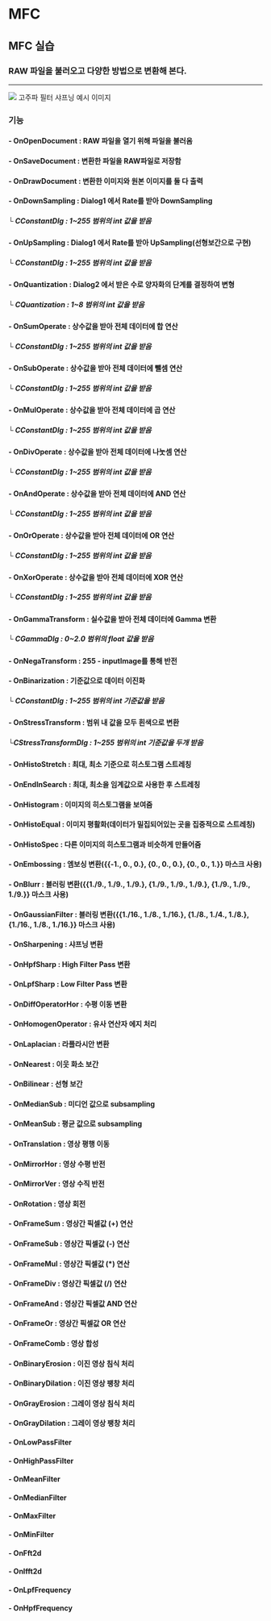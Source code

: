 # MFC

## MFC 실습
### RAW 파일을 불러오고 다양한 방법으로 변환해 본다.
***

<img src= "https://github.com/MinseongS/MFC_ImageProcessing/blob/main/ImageProcessingCapture.PNG">
고주파 필터 샤프닝 예시 이미지

### 기능
#### - OnOpenDocument : RAW 파일을 열기 위해 파일을 불러옴
#### - OnSaveDocument : 변환한 파일을 RAW파일로 저장함
#### - OnDrawDocument : 변환한 이미지와 원본 이미지를 둘 다 출력
#### - OnDownSampling : Dialog1 에서 Rate를 받아 DownSampling
##### └ CConstantDlg : 1~255 범위의 int 값을 받음
#### - OnUpSampling : Dialog1 에서 Rate를 받아 UpSampling(선형보간으로 구현)
##### └ CConstantDlg : 1~255 범위의 int 값을 받음
#### - OnQuantization : Dialog2 에서 받은 수로 양자화의 단계를 결정하여 변형
##### └ CQuantization : 1~8 범위의 int 값을 받음
#### - OnSumOperate : 상수값을 받아 전체 데이터에 합 연산
##### └ CConstantDlg : 1~255 범위의 int 값을 받음
#### - OnSubOperate : 상수값을 받아 전체 데이터에 뺄셈 연산
##### └ CConstantDlg : 1~255 범위의 int 값을 받음
#### - OnMulOperate : 상수값을 받아 전체 데이터에 곱 연산
##### └ CConstantDlg : 1~255 범위의 int 값을 받음
#### - OnDivOperate : 상수값을 받아 전체 데이터에 나눗셈 연산
##### └ CConstantDlg : 1~255 범위의 int 값을 받음
#### - OnAndOperate : 상수값을 받아 전체 데이터에 AND 연산
##### └ CConstantDlg : 1~255 범위의 int 값을 받음
#### - OnOrOperate : 상수값을 받아 전체 데이터에 OR 연산
##### └ CConstantDlg : 1~255 범위의 int 값을 받음
#### - OnXorOperate : 상수값을 받아 전체 데이터에 XOR 연산
##### └ CConstantDlg : 1~255 범위의 int 값을 받음
#### - OnGammaTransform : 실수값을 받아 전체 데이터에 Gamma 변환
##### └ CGammaDlg : 0~2.0 범위의 float 값을 받음
#### - OnNegaTransform : 255 - inputImage를 통해 반전
#### - OnBinarization : 기준값으로 데이터 이진화
##### └ CConstantDlg : 1~255 범위의 int 기준값을 받음
#### - OnStressTransform : 범위 내 값을 모두 흰색으로 변환
##### └CStressTransformDlg : 1~255 범위의 int 기준값을 두개 받음
#### - OnHistoStretch : 최대, 최소 기준으로 히스토그램 스트레칭
#### - OnEndInSearch : 최대, 최소을 임계값으로 사용한 후 스트레칭
#### - OnHistogram : 이미지의 히스토그램을 보여줌
#### - OnHistoEqual : 이미지 평활화(데이터가 밀집되어있는 곳을 집중적으로 스트레칭)
#### - OnHistoSpec : 다른 이미지의 히스토그램과 비슷하게 만들어줌
#### - OnEmbossing : 엠보싱 변환({{-1., 0., 0.}, {0., 0., 0.}, {0., 0., 1.}} 마스크 사용)
#### - OnBlurr : 블러링 변환({{1./9., 1./9., 1./9.}, {1./9., 1./9., 1./9.}, {1./9., 1./9., 1./9.}} 마스크 사용)
#### - OnGaussianFilter : 블러링 변환({{1./16., 1./8., 1./16.}, {1./8., 1./4., 1./8.}, {1./16., 1./8., 1./16.}} 마스크 사용)
#### - OnSharpening : 샤프닝 변환
#### - OnHpfSharp : High Filter Pass 변환
#### - OnLpfSharp : Low Filter Pass 변환
#### - OnDiffOperatorHor : 수평 이동 변환
#### - OnHomogenOperator : 유사 연산자 에지 처리
#### - OnLaplacian : 라플라시안 변환
#### - OnNearest : 이웃 화소 보간
#### - OnBilinear : 선형 보간
#### - OnMedianSub : 미디언 값으로 subsampling
#### - OnMeanSub : 평균 값으로 subsampling
#### - OnTranslation : 영상 평행 이동
#### - OnMirrorHor : 영상 수평 반전
#### - OnMirrorVer : 영상 수직 반전
#### - OnRotation : 영상 회전
#### - OnFrameSum : 영상간 픽셀값 (+) 연산
#### - OnFrameSub : 영상간 픽셀값 (-) 연산
#### - OnFrameMul : 영상간 픽셀값 (*) 연산
#### - OnFrameDiv : 영상간 픽셀값 (/) 연산
#### - OnFrameAnd : 영상간 픽셀값 AND 연산
#### - OnFrameOr : 영상간 픽셀값 OR 연산
#### - OnFrameComb : 영상 합성
#### - OnBinaryErosion : 이진 영상 침식 처리
#### - OnBinaryDilation : 이진 영상 팽창 처리
#### - OnGrayErosion : 그레이 영상 침식 처리
#### - OnGrayDilation : 그레이 영상 팽창 처리
#### - OnLowPassFilter
#### - OnHighPassFilter
#### - OnMeanFilter
#### - OnMedianFilter
#### - OnMaxFilter
#### - OnMinFilter
#### - OnFft2d
#### - OnIfft2d
#### - OnLpfFrequency
#### - OnHpfFrequency
